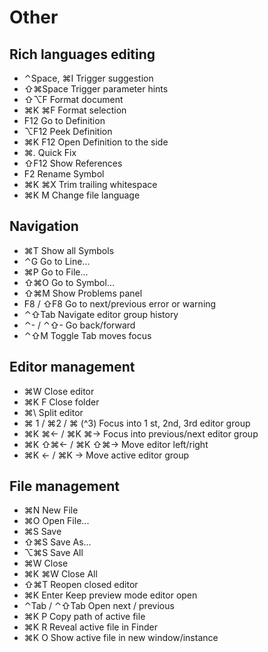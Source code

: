 # Other

## Rich languages editing

- ⌃Space, ⌘I Trigger suggestion
- ⇧⌘Space Trigger parameter hints
- ⇧⌥F Format document
- ⌘K ⌘F Format selection
- F12 Go to Definition
- ⌥F12 Peek Definition
- ⌘K F12 Open Definition to the side
- ⌘. Quick Fix
- ⇧F12 Show References
- F2 Rename Symbol
- ⌘K ⌘X Trim trailing whitespace
- ⌘K M Change file language

## Navigation

- ⌘T Show all Symbols
- ⌃G Go to Line...
- ⌘P Go to File...
- ⇧⌘O Go to Symbol...
- ⇧⌘M Show Problems panel
- F8 / ⇧F8 Go to next/previous error or warning
- ⌃⇧Tab Navigate editor group history
- ⌃- / ⌃⇧- Go back/forward
- ⌃⇧M Toggle Tab moves focus

## Editor management

- ⌘W Close editor
- ⌘K F Close folder
- ⌘\ Split editor
- ⌘ 1 / ⌘2 / ⌘ (^3) Focus into 1 st, 2nd, 3rd editor group
- ⌘K ⌘← / ⌘K ⌘→ Focus into previous/next editor group
- ⌘K ⇧⌘← / ⌘K ⇧⌘→ Move editor left/right
- ⌘K ← / ⌘K → Move active editor group

## File management

- ⌘N New File
- ⌘O Open File...
- ⌘S Save
- ⇧⌘S Save As...
- ⌥⌘S Save All
- ⌘W Close
- ⌘K ⌘W Close All
- ⇧⌘T Reopen closed editor
- ⌘K Enter Keep preview mode editor open
- ⌃Tab / ⌃⇧Tab Open next / previous
- ⌘K P Copy path of active file
- ⌘K R Reveal active file in Finder
- ⌘K O Show active file in new window/instance
